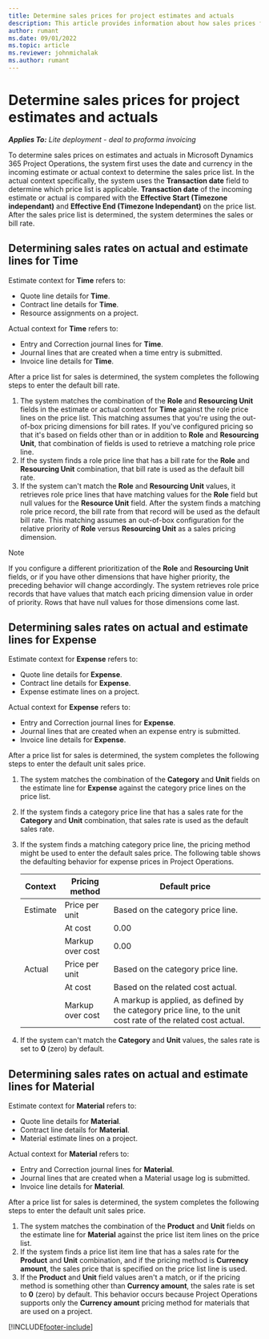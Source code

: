 ```yaml
---
title: Determine sales prices for project estimates and actuals
description: This article provides information about how sales prices for project estimates and actuals are determined.
author: rumant
ms.date: 09/01/2022
ms.topic: article
ms.reviewer: johnmichalak
ms.author: rumant
---
```


# Determine sales prices for project estimates and actuals

_**Applies To:** Lite deployment - deal to proforma invoicing_

To determine sales prices on estimates and actuals in Microsoft Dynamics 365 Project Operations, the system first uses the date and currency in the incoming estimate or actual context to determine the sales price list. In the actual context specifically, the system uses the **Transaction date** field to determine which price list is applicable. **Transaction date** of the incoming estimate or actual is compared with the **Effective Start (Timezone independant)** and **Effective End (Timezone Independant)** on the price list. After the sales price list is determined, the system determines the sales or bill rate.

## Determining sales rates on actual and estimate lines for Time

Estimate context for **Time** refers to:

- Quote line details for **Time**.
- Contract line details for **Time**.
- Resource assignments on a project.

Actual context for **Time** refers to:

- Entry and Correction journal lines for **Time**.
- Journal lines that are created when a time entry is submitted.
- Invoice line details for **Time**. 

After a price list for sales is determined, the system completes the following steps to enter the default bill rate.

1. The system matches the combination of the **Role** and **Resourcing Unit** fields in the estimate or actual context for **Time** against the role price lines on the price list. This matching assumes that you're using the out-of-box pricing dimensions for bill rates. If you've configured pricing so that it's based on fields other than or in addition to **Role** and **Resourcing Unit**, that combination of fields is used to retrieve a matching role price line.
1. If the system finds a role price line that has a bill rate for the **Role** and **Resourcing Unit** combination, that bill rate is used as the default bill rate.
1. If the system can't match the **Role** and **Resourcing Unit** values, it retrieves role price lines that have matching values for the **Role** field but null values for the **Resource Unit** field. After the system finds a matching role price record, the bill rate from that record will be used as the default bill rate. This matching assumes an out-of-box configuration for the relative priority of **Role** versus **Resourcing Unit** as a sales pricing dimension.

> [!NOTE]
> If you configure a different prioritization of the **Role** and **Resourcing Unit** fields, or if you have other dimensions that have higher priority, the preceding behavior will change accordingly. The system retrieves role price records that have values that match each pricing dimension value in order of priority. Rows that have null values for those dimensions come last.

## Determining sales rates on actual and estimate lines for Expense

Estimate context for **Expense** refers to:

- Quote line details for **Expense**.
- Contract line details for **Expense**.
- Expense estimate lines on a project.

Actual context for **Expense** refers to:

- Entry and Correction journal lines for **Expense**.
- Journal lines that are created when an expense entry is submitted.
- Invoice line details for **Expense**. 

After a price list for sales is determined, the system completes the following steps to enter the default unit sales price.

1. The system matches the combination of the **Category** and **Unit** fields on the estimate line for **Expense** against the category price lines on the price list.
1. If the system finds a category price line that has a sales rate for the **Category** and **Unit** combination, that sales rate is used as the default sales rate.
1. If the system finds a matching category price line, the pricing method might be used to enter the default sales price. The following table shows the defaulting behavior for expense prices in Project Operations.

    | Context | Pricing method | Default price |
    | --- | --- | --- |
    | Estimate | Price per unit | Based on the category price line. |
    |        | At cost | 0.00 |
    |        | Markup over cost | 0.00 |
    | Actual | Price per unit | Based on the category price line. |
    |        | At cost | Based on the related cost actual. |
    |        | Markup over cost | A markup is applied, as defined by the category price line, to the unit cost rate of the related cost actual. |

1. If the system can't match the **Category** and **Unit** values, the sales rate is set to **0** (zero) by default.

## Determining sales rates on actual and estimate lines for Material

Estimate context for **Material** refers to:

- Quote line details for **Material**.
- Contract line details for **Material**.
- Material estimate lines on a project.

Actual context for **Material** refers to:

- Entry and Correction journal lines for **Material**.
- Journal lines that are created when a Material usage log is submitted.
- Invoice line details for **Material**. 

After a price list for sales is determined, the system completes the following steps to enter the default unit sales price.

1. The system matches the combination of the **Product** and **Unit** fields on the estimate line for **Material** against the price list item lines on the price list.
1. If the system finds a price list item line that has a sales rate for the **Product** and **Unit** combination, and if the pricing method is **Currency amount**, the sales price that is specified on the price list line is used. 
1. If the **Product** and **Unit** field values aren't a match, or if the pricing method is something other than **Currency amount**, the sales rate is set to **0** (zero) by default. This behavior occurs because Project Operations supports only the **Currency amount** pricing method for materials that are used on a project.

[!INCLUDE[footer-include](../../includes/footer-banner.md)]
